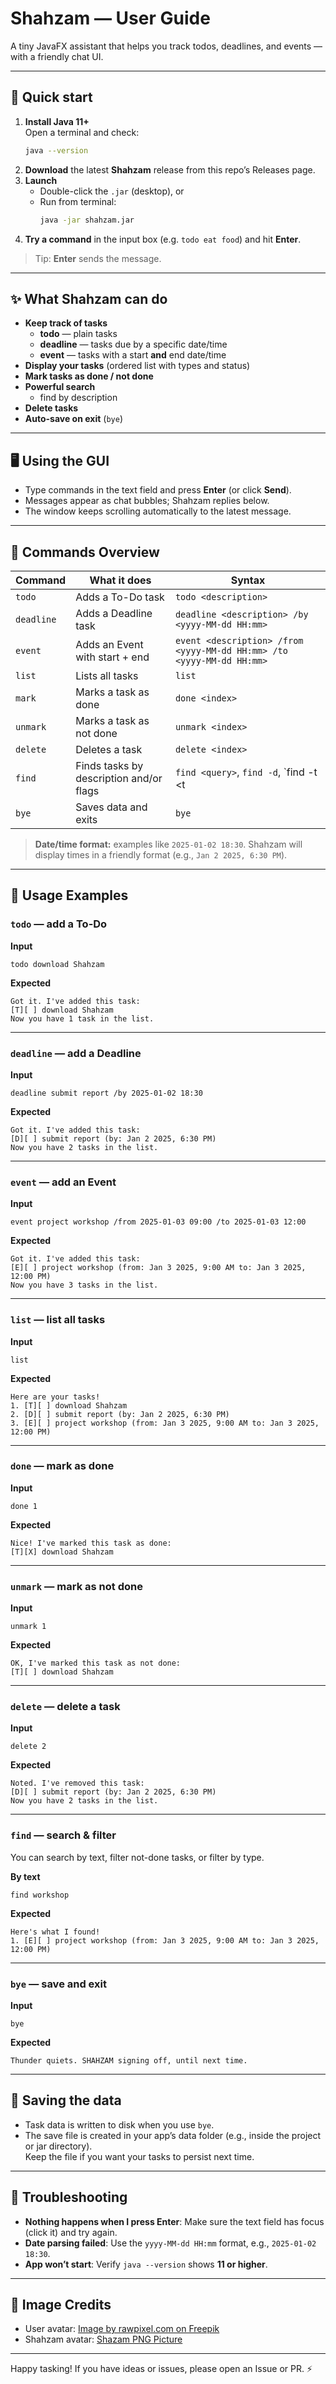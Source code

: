 # Shahzam — User Guide

A tiny JavaFX assistant that helps you track todos, deadlines, and events — with a friendly chat UI.

---

## 🔧 Quick start

1. **Install Java 11+**  
   Open a terminal and check:
   ```bash
   java --version
   ```
2. **Download** the latest **Shahzam** release from this repo’s Releases page.
3. **Launch**
    - Double-click the `.jar` (desktop), or
    - Run from terminal:
      ```bash
      java -jar shahzam.jar
      ```
4. **Try a command** in the input box (e.g. `todo eat food`) and hit **Enter**.

> Tip: **Enter** sends the message.

---

## ✨ What Shahzam can do

- **Keep track of tasks**
    - **todo** — plain tasks
    - **deadline** — tasks due by a specific date/time
    - **event** — tasks with a start **and** end date/time
- **Display your tasks** (ordered list with types and status)
- **Mark tasks as done / not done**
- **Powerful search**
    - find by description
- **Delete tasks**
- **Auto-save on exit** (`bye`)

---

## 🖥️ Using the GUI

- Type commands in the text field and press **Enter** (or click **Send**).
- Messages appear as chat bubbles; Shahzam replies below.
- The window keeps scrolling automatically to the latest message.

---

## 📜 Commands Overview

| Command    | What it does | Syntax |
|------------|---|---|
| `todo`     | Adds a To-Do task | `todo <description>` |
| `deadline` | Adds a Deadline task | `deadline <description> /by <yyyy-MM-dd HH:mm>` |
| `event`    | Adds an Event with start + end | `event <description> /from <yyyy-MM-dd HH:mm> /to <yyyy-MM-dd HH:mm>` |
| `list`     | Lists all tasks | `list` |
| `mark`     | Marks a task as done | `done <index>` |
| `unmark`   | Marks a task as not done | `unmark <index>` |
| `delete`   | Deletes a task | `delete <index>` |
| `find`     | Finds tasks by description and/or flags | `find <query>`, `find -d`, `find -t <t|d|e>` |
| `bye`      | Saves data and exits | `bye` |

> **Date/time format:** examples like `2025-01-02 18:30`. Shahzam will display times in a friendly format (e.g., `Jan 2 2025, 6:30 PM`).

---

## 🧪 Usage Examples

### `todo` — add a To-Do
**Input**
```
todo download Shahzam
```
**Expected**
```
Got it. I've added this task:
[T][ ] download Shahzam
Now you have 1 task in the list.
```

---

### `deadline` — add a Deadline
**Input**
```
deadline submit report /by 2025-01-02 18:30
```
**Expected**
```
Got it. I've added this task:
[D][ ] submit report (by: Jan 2 2025, 6:30 PM)
Now you have 2 tasks in the list.
```

---

### `event` — add an Event
**Input**
```
event project workshop /from 2025-01-03 09:00 /to 2025-01-03 12:00
```
**Expected**
```
Got it. I've added this task:
[E][ ] project workshop (from: Jan 3 2025, 9:00 AM to: Jan 3 2025, 12:00 PM)
Now you have 3 tasks in the list.
```

---

### `list` — list all tasks
**Input**
```
list
```
**Expected**
```
Here are your tasks!
1. [T][ ] download Shahzam
2. [D][ ] submit report (by: Jan 2 2025, 6:30 PM)
3. [E][ ] project workshop (from: Jan 3 2025, 9:00 AM to: Jan 3 2025, 12:00 PM)
```

---

### `done` — mark as done
**Input**
```
done 1
```
**Expected**
```
Nice! I've marked this task as done:
[T][X] download Shahzam
```

---

### `unmark` — mark as not done
**Input**
```
unmark 1
```
**Expected**
```
OK, I've marked this task as not done:
[T][ ] download Shahzam
```

---

### `delete` — delete a task
**Input**
```
delete 2
```
**Expected**
```
Noted. I've removed this task:
[D][ ] submit report (by: Jan 2 2025, 6:30 PM)
Now you have 2 tasks in the list.
```

---

### `find` — search & filter
You can search by text, filter not-done tasks, or filter by type.

**By text**
```
find workshop
```
**Expected**
```
Here's what I found!
1. [E][ ] project workshop (from: Jan 3 2025, 9:00 AM to: Jan 3 2025, 12:00 PM)
```

---

### `bye` — save and exit
**Input**
```
bye
```
**Expected**
```
Thunder quiets. SHAHZAM signing off, until next time.
```

---

## 💾 Saving the data

- Task data is written to disk when you use `bye`.
- The save file is created in your app’s data folder (e.g., inside the project or jar directory).  
  Keep the file if you want your tasks to persist next time.

---

## 🧰 Troubleshooting

- **Nothing happens when I press Enter**: Make sure the text field has focus (click it) and try again.
- **Date parsing failed**: Use the `yyyy-MM-dd HH:mm` format, e.g., `2025-01-02 18:30`.
- **App won’t start**: Verify `java --version` shows **11 or higher**.

---

## 🙏 Image Credits

- User avatar: <a href="https://www.freepik.com/free-vector/cute-lightning-bolt-sticker-printable-weather-clipart-vector_18247304.htm#fromView=keyword&page=1&position=40&uuid=c2c5d840-4ce9-44bb-ba7d-95ae91612d27&query=Lightning+bolt+animation">Image by rawpixel.com on Freepik</a>
- Shahzam avatar: <a href=https://www.pngarts.com/explore/130453>Shazam PNG Picture</a>

---

Happy tasking! If you have ideas or issues, please open an Issue or PR. ⚡️
